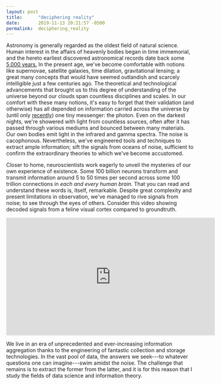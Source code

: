 ```yaml
---
layout: post
title:      "deciphering reality"
date:       2019-11-13 20:21:57 -0500
permalink:  deciphering_reality
---
```



Astronomy is generally regarded as the oldest field of natural science. Human interest in the affairs of heavenly bodies began in time immemorial, and the hereto earliest discovered astronomical records date back some [5,000 years.](https://en.wikipedia.org/wiki/Nebra_sky_disk) In the present age, we've become comfortable with notions like supernovae, satellite galaxies, time dilation, gravitational lensing; a great many concepts that would have seemed outlandish and scarcely intelligible just a few centuries ago. The theoretical and technological advancements that brought us to this degree of understanding of the universe beyond our clouds span countless disciplines and scales. In our comfort with these many notions, it's easy to forget that their validation (and otherwise) has all depended on information carried across the universe by (until only [recently](https://en.wikipedia.org/wiki/First_observation_of_gravitational_waves)) one tiny messenger: the photon. Even on the darkest nights, we're showered with light from countless sources, often after it has passed through various mediums and bounced between many materials. Our own bodies emit light in the infrared and gamma spectra. The noise is cacophonous. Nevertheless, we've engineered tools and techniques to extract ample information; sift the signals from oceans of noise, sufficient to confirm the extraordinary theories to which we've become accustomed.  

Closer to home, neuroscientists work eagerly to unveil the mysteries of our own experience of existence. Some 100 billion neurons transform and transmit information around 5 to 50 times per second across some 100 trillion connections in *each and every human brain.* That you can read and understand these words is, itself, remarkable. Despite great complexity and present limitations in observation, we've managed to rive signals from noise; to see through the eyes of others. Consider this video showing decoded signals from a feline visual cortex compared to groundtruth.  
<iframe width="560" height="315" src="https://www.youtube.com/embed/J-tziWMrSWA?start=24" frameborder="0" allow="accelerometer; autoplay; encrypted-media; gyroscope; picture-in-picture" allowfullscreen></iframe>  

We live in an era of unprecedented and ever-increasing information aggregation thanks to the engineering of fantastic collection and storage technologies. In the vast pool of data, the answers we seek---to whatever questions one can imagine---swim amidst the noise. The challenge that remains is to extract the former from the latter, and it is for this reason that I study the fields of data science and information theory.  
